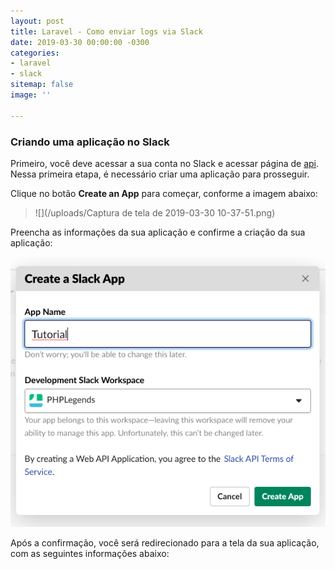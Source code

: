 ```yaml
---
layout: post
title: Laravel - Como enviar logs via Slack
date: 2019-03-30 00:00:00 -0300
categories:
- laravel
- slack
sitemap: false
image: ''

---
```

### Criando uma aplicação no Slack

Primeiro, você deve acessar a sua conta no Slack e acessar página de [api](https://api.slack.com/apps). Nessa primeira etapa, é necessário criar uma aplicação para prosseguir. 

Clique no botão **Create an App** para começar, conforme a imagem abaixo:

> ![](/uploads/Captura de tela de 2019-03-30 10-37-51.png)

Preencha as informações da sua aplicação e confirme a criação da sua aplicação:

![](/uploads/criar-uma-aplicacao-slack.png)

Após a confirmação, você será redirecionado para a tela da sua aplicação, com as seguintes informações abaixo: